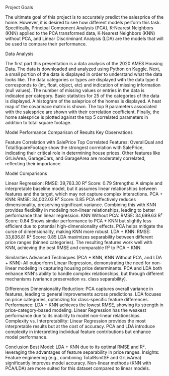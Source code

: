 Project Goals

The ultimate goal of this project is to accurately predict the salesprice of the home. However, it is desired to see how different models perform this task. Specifically, Principal Component Analysis (PCA), K-Nearest Neighbors (KNN) applied to the PCA transformed data, K-Nearest Neighbors (KNN) without PCA, and Linear Discriminant Analysis (LDA) are the models that will be used to compare their performance. 

Data Analysis

The first part this presentation is a data analysis of the 2020 AMES Housing Data. The data is downloaded and analyzed using Python on Kaggle.
Next, a small portion of the data is displayed in order to understand what the data looks like. The data categories or types are displayed with the data type it corresponds to (int, float, object, etc) and indication of missing information (null values). The number of missing values or entries in the data is indicated per category. Basic statistics for 25 of the categories of the data is displayed.
A histogram of the saleprice of the homes is displayed.
A heat map of the covarinace matrix is shown.
The top 9 parameters associated with the salesprice are shown with their correlation coefficient.
Finally, the home salesprice is plotted against the top 5 correlated parameters in addition to total square footage.

Model Performance 
Comparison of Results
Key Observations

Feature Correlation with SalePrice
Top Correlated Features:
OverallQual and TotalSquareFootage show the strongest correlation with SalePrice, indicating their critical role in determining house prices.
Other features like GrLivArea, GarageCars, and GarageArea are moderately correlated, reflecting their importance.


Model Comparisons

Linear Regression:
RMSE: 39,763.30
R² Score: 0.79
Strengths: A simple and interpretable baseline model, but it assumes linear relationships between features and the target, which may not capture complex interactions.
PCA + KNN:
RMSE: 34,002.03
R² Score: 0.85
PCA effectively reduces dimensionality, preserving significant variance. Combining this with KNN provides flexibility in modeling non-linear relationships, leading to better performance than linear regression.
KNN Without PCA:
RMSE: 34,699.63
R² Score: 0.84
Shows similar performance to PCA + KNN but slightly less efficient due to potential high-dimensionality effects. PCA helps mitigate the curse of dimensionality, making KNN more robust.
LDA + KNN:
RMSE: 33,836.81
R² Score: 0.85
LDA maximizes separability between different price ranges (binned categories). The resulting features work well with KNN, achieving the best RMSE and comparable R² to PCA + KNN.

Similarities
Advanced Techniques (PCA + KNN, KNN Without PCA, and LDA + KNN):
All outperform Linear Regression, demonstrating the need for non-linear modeling in capturing housing price determinants.
PCA and LDA both enhance KNN's ability to handle complex relationships, but through different mechanisms (variance preservation vs. class separability).

Differences
Dimensionality Reduction:
PCA captures overall variance in features, leading to general improvements across predictions.
LDA focuses on price categories, optimizing for class-specific feature differences.
Performance:
LDA + KNN achieves the lowest RMSE, showing its strength in price-category-based modeling.
Linear Regression has the weakest performance due to its inability to model non-linear relationships.
Complexity vs. Interpretability:
Linear Regression provides the most interpretable results but at the cost of accuracy.
PCA and LDA introduce complexity in interpreting individual feature contributions but enhance model performance.

Conclusion
Best Model: LDA + KNN due to its optimal RMSE and R², leveraging the advantages of feature separability in price ranges.
Insights:
Feature engineering (e.g., combining TotalBsmtSF and GrLivArea) significantly improves model accuracy.
Non-linear methods (KNN with PCA/LDA) are more suited for this dataset compared to linear models.
